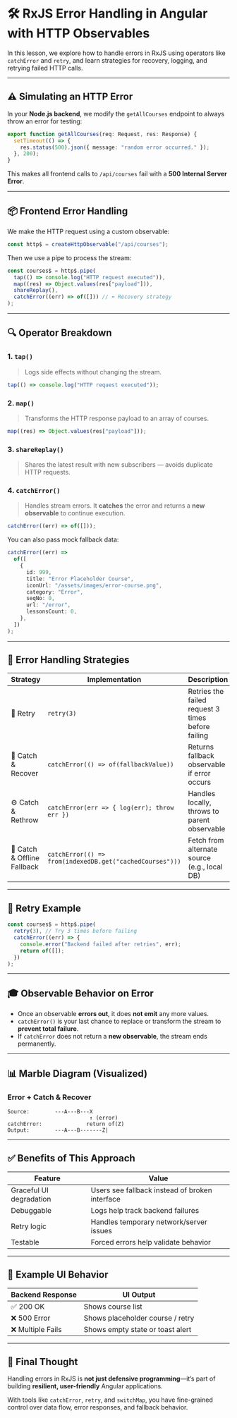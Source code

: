 # 🛠️ RxJS Error Handling in Angular with HTTP Observables

In this lesson, we explore how to handle errors in RxJS using operators like `catchError` and `retry`, and learn strategies for recovery, logging, and retrying failed HTTP calls.

---

## ⚠️ Simulating an HTTP Error

In your **Node.js backend**, we modify the `getAllCourses` endpoint to always throw an error for testing:

```ts
export function getAllCourses(req: Request, res: Response) {
  setTimeout(() => {
    res.status(500).json({ message: "random error occurred." });
  }, 200);
}
```

This makes all frontend calls to `/api/courses` fail with a **500 Internal Server Error**.

---

## 📦 Frontend Error Handling

We make the HTTP request using a custom observable:

```ts
const http$ = createHttpObservable("/api/courses");
```

Then we use a pipe to process the stream:

```ts
const courses$ = http$.pipe(
  tap(() => console.log("HTTP request executed")),
  map((res) => Object.values(res["payload"])),
  shareReplay(),
  catchError((err) => of([])) // ⬅️ Recovery strategy
);
```

---

## 🔍 Operator Breakdown

### 1. **`tap()`**

> Logs side effects without changing the stream.

```ts
tap(() => console.log("HTTP request executed"));
```

### 2. **`map()`**

> Transforms the HTTP response payload to an array of courses.

```ts
map((res) => Object.values(res["payload"]));
```

### 3. **`shareReplay()`**

> Shares the latest result with new subscribers — avoids duplicate HTTP requests.

### 4. **`catchError()`**

> Handles stream errors. It **catches** the error and returns a **new observable** to continue execution.

```ts
catchError((err) => of([]));
```

You can also pass mock fallback data:

```ts
catchError((err) =>
  of([
    {
      id: 999,
      title: "Error Placeholder Course",
      iconUrl: "/assets/images/error-course.png",
      category: "Error",
      seqNo: 0,
      url: "/error",
      lessonsCount: 0,
    },
  ])
);
```

---

## 🧠 Error Handling Strategies

| Strategy                    | Implementation                                           | Description                                       |
| --------------------------- | -------------------------------------------------------- | ------------------------------------------------- |
| 🔁 Retry                    | `retry(3)`                                               | Retries the failed request 3 times before failing |
| 🚨 Catch & Recover          | `catchError(() => of(fallbackValue))`                    | Returns fallback observable if error occurs       |
| ⚙️ Catch & Rethrow          | `catchError(err => { log(err); throw err })`             | Handles locally, throws to parent observable      |
| 🔌 Catch & Offline Fallback | `catchError(() => from(indexedDB.get("cachedCourses")))` | Fetch from alternate source (e.g., local DB)      |

---

## 🔄 Retry Example

```ts
const courses$ = http$.pipe(
  retry(3), // Try 3 times before failing
  catchError((err) => {
    console.error("Backend failed after retries", err);
    return of([]);
  })
);
```

---

## 🎓 Observable Behavior on Error

- Once an observable **errors out**, it does **not emit** any more values.
- `catchError()` is your last chance to replace or transform the stream to **prevent total failure**.
- If `catchError` does not return a **new observable**, the stream ends permanently.

---

## 📊 Marble Diagram (Visualized)

### Error + Catch & Recover

```
Source:        ---A---B---X
                          ↑ (error)
catchError:              return of(Z)
Output:        ---A---B-------Z|
```

---

## ✅ Benefits of This Approach

| Feature                 | Value                                          |
| ----------------------- | ---------------------------------------------- |
| Graceful UI degradation | Users see fallback instead of broken interface |
| Debuggable              | Logs help track backend failures               |
| Retry logic             | Handles temporary network/server issues        |
| Testable                | Forced errors help validate behavior           |

---

## 🧪 Example UI Behavior

| Backend Response  | UI Output                        |
| ----------------- | -------------------------------- |
| ✅ 200 OK         | Shows course list                |
| ❌ 500 Error      | Shows placeholder course / retry |
| ❌ Multiple Fails | Shows empty state or toast alert |

---

## 🧠 Final Thought

Handling errors in RxJS is **not just defensive programming**—it’s part of building **resilient, user-friendly** Angular applications.

With tools like `catchError`, `retry`, and `switchMap`, you have fine-grained control over data flow, error responses, and fallback behavior.
